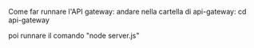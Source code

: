 Come far runnare l'API gateway:
andare nella cartella di api-gateway: cd api-gateway      

poi runnare il comando "node server.js"